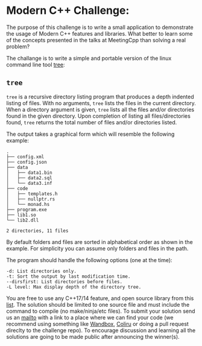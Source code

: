
Modern C++ Challenge:
======

The purpose of this challenge is to write a small application to demonstrate the usage of Modern C++ features and libraries. What better to learn some of the concepts presented in the talks at MeetingCpp than solving a real problem? 

The challange is to write a simple and portable version of the linux command line tool [tree]:

`tree`
------

`tree` is a recursive directory listing program that produces a depth indented listing of files. With no arguments, `tree` lists the files in the current directory. When a directory argument is given, `tree` lists all the files and/or directories found in the given directory.
Upon completion of listing all files/directories found, `tree` returns the total number of files and/or directories listed.

The output takes a graphical form which will resemble the following example:

```
.
├── config.xml
├── config.json
├── data
│   ├── data1.bin
│   ├── data2.sql
│   └── data3.inf
├── code
│   ├── templates.h
│   ├── nullptr.rs
│   └── monad.hs
├── program.exe
├── lib1.so
└── lib2.dll

2 directories, 11 files
```

By default folders and files are sorted in alphabetical order as shown in the example.
For simplicity you can assume only folders and files in the path.

The program should handle the following options (one at the time):

```
-d: List directories only.
-t: Sort the output by last modification time.
--dirsfirst: List directories before files.
-L level: Max display depth of the directory tree.
```

You are free to use any C++17/14 feature, and open source library from this [list]. The solution should be limited to one source file and must include the command to compile (no make/ninja/etc files). To submit your solution send us an [mailto](mailto:dlavila@uc.cl) with a link to a place where we can find your code (we recommend using something like [Wandbox], [Coliru] or doing a pull request direclty to the challenge repo). To encourage discussion and learning all the solutions are going to be made public after announcing the winner(s).

[Wandbox]: https://wandbox.org
[Coliru]: http://coliru.stacked-crooked.com
[tree]: https://linux.die.net/man/1/tree
[boost::hana]: http://www.boost.org/doc/libs/1_61_0/libs/hana/doc/html/index.html
[list]: https://github.com/mattgodbolt/compiler-explorer/wiki/Installed-libraries